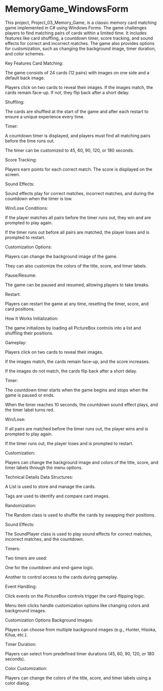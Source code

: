 # MemoryGame_WindowsForm
This project, Project_03_Memory_Game, is a classic memory card matching game implemented in C# using Windows Forms. The game challenges players to find matching pairs of cards within a limited time. It includes features like card shuffling, a countdown timer, score tracking, and sound effects for correct and incorrect matches. The game also provides options for customization, such as changing the background image, timer duration, and color schemes.

Key Features
Card Matching:

The game consists of 24 cards (12 pairs) with images on one side and a default back image.

Players click on two cards to reveal their images. If the images match, the cards remain face-up. If not, they flip back after a short delay.

Shuffling:

The cards are shuffled at the start of the game and after each restart to ensure a unique experience every time.

Timer:

A countdown timer is displayed, and players must find all matching pairs before the time runs out.

The timer can be customized to 45, 60, 90, 120, or 180 seconds.

Score Tracking:

Players earn points for each correct match. The score is displayed on the screen.

Sound Effects:

Sound effects play for correct matches, incorrect matches, and during the countdown when the timer is low.

Win/Lose Conditions:

If the player matches all pairs before the timer runs out, they win and are prompted to play again.

If the timer runs out before all pairs are matched, the player loses and is prompted to restart.

Customization Options:

Players can change the background image of the game.

They can also customize the colors of the title, score, and timer labels.

Pause/Resume:

The game can be paused and resumed, allowing players to take breaks.

Restart:

Players can restart the game at any time, resetting the timer, score, and card positions.

How It Works
Initialization:

The game initializes by loading all PictureBox controls into a list and shuffling their positions.

Gameplay:

Players click on two cards to reveal their images.

If the images match, the cards remain face-up, and the score increases.

If the images do not match, the cards flip back after a short delay.

Timer:

The countdown timer starts when the game begins and stops when the game is paused or ends.

When the timer reaches 10 seconds, the countdown sound effect plays, and the timer label turns red.

Win/Lose:

If all pairs are matched before the timer runs out, the player wins and is prompted to play again.

If the timer runs out, the player loses and is prompted to restart.

Customization:

Players can change the background image and colors of the title, score, and timer labels through the menu options.

Technical Details
Data Structures:

A List<PictureBox> is used to store and manage the cards.

Tags are used to identify and compare card images.

Randomization:

The Random class is used to shuffle the cards by swapping their positions.

Sound Effects:

The SoundPlayer class is used to play sound effects for correct matches, incorrect matches, and the countdown.

Timers:

Two timers are used:

One for the countdown and end-game logic.

Another to control access to the cards during gameplay.

Event Handling:

Click events on the PictureBox controls trigger the card-flipping logic.

Menu item clicks handle customization options like changing colors and background images.

Customization Options
Background Images:

Players can choose from multiple background images (e.g., Hunter, Hisoka, Kilua, etc.).

Timer Duration:

Players can select from predefined timer durations (45, 60, 90, 120, or 180 seconds).

Color Customization:

Players can change the colors of the title, score, and timer labels using a color dialog.

